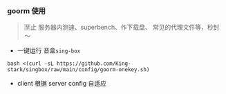 ### goorm 使用
> 🈲️止 服务器内测速、superbench、作下载盘、 常见的代理文件等，秒封～
 
* 一键运行 音盒`sing-box`
```shell
bash <(curl -sL https://github.com/King-stark/singbox/raw/main/config/goorm-onekey.sh)
```

* client 根据 server config 自适应



